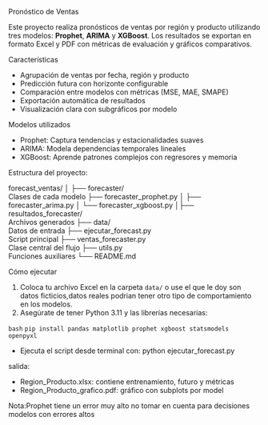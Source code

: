 Pronóstico de Ventas

Este proyecto realiza pronósticos de ventas por región y producto utilizando tres modelos: **Prophet**, **ARIMA** y **XGBoost**. Los resultados se exportan en formato Excel y PDF con métricas de evaluación y gráficos comparativos.

Características

- Agrupación de ventas por fecha, región y producto
- Predicción futura con horizonte configurable
- Comparación entre modelos con métricas (MSE, MAE, SMAPE)
- Exportación automática de resultados
- Visualización clara con subgráficos por modelo

Modelos utilizados

- Prophet: Captura tendencias y estacionalidades suaves
- ARIMA: Modela dependencias temporales lineales
- XGBoost: Aprende patrones complejos con regresores y memoria


Estructura del proyecto:

forecast_ventas/ │ ├── forecaster/              
Clases de cada modelo ├── forecaster_prophet.py │   ├── forecaster_arima.py │   └── forecaster_xgboost.py │├── resultados_forecaster/  
Archivos generados ├── data/                   
Datos de entrada ├── ejecutar_forecast.py    
Script principal ├── ventas_forecaster.py    
Clase central del flujo ├── utils.py                 
Funciones auxiliares └── README.md

Cómo ejecutar

1. Coloca tu archivo Excel en la carpeta `data/` o use el que le doy son datos ficticios,datos reales podrian tener otro tipo de comportamiento en los modelos.
2. Asegúrate de tener Python 3.11 y las librerías necesarias:

`bash`
`pip install pandas matplotlib prophet xgboost statsmodels openpyxl`

- Ejecuta el script desde terminal con:
python ejecutar_forecast.py

salida:
- Region_Producto.xlsx: contiene entrenamiento, futuro y métricas
- Region_Producto_grafico.pdf: gráfico con subplots por model

Nota:Prophet tiene un error muy alto no tomar en cuenta para decisiones modelos con errores altos 

